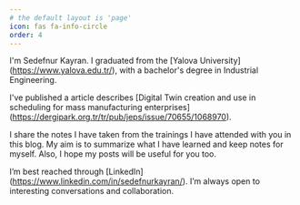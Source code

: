 ```yaml
---
# the default layout is 'page'
icon: fas fa-info-circle
order: 4
---
```


I'm Sedefnur Kayran. I graduated from the [Yalova University] (https://www.yalova.edu.tr/), with a bachelor's degree in Industrial Engineering.

I've published a article describes [Digital Twin creation and use in scheduling for mass manufacturing enterprises] (https://dergipark.org.tr/tr/pub/jeps/issue/70655/1068970).

I share the notes I have taken from the trainings I have attended with you in this blog. My aim is to summarize what I have learned and keep notes for myself. Also, I hope my posts will be useful for you too.


<!-- (/assets/img/personal/sedef_petra.jpeg)  -->

 <!-- <img src="~/assets/img/personal/sedef_petra.jpeg"> -->


I’m best reached through [LinkedIn] (https://www.linkedin.com/in/sedefnurkayran/). I’m always open to interesting conversations and collaboration. 
<!-- (https://www.linkedin.com/in/sedefnurkayran/) 
(https://www.yalova.edu.tr/)
(https://dergipark.org.tr/tr/pub/jeps/issue/70655/1068970)
-->